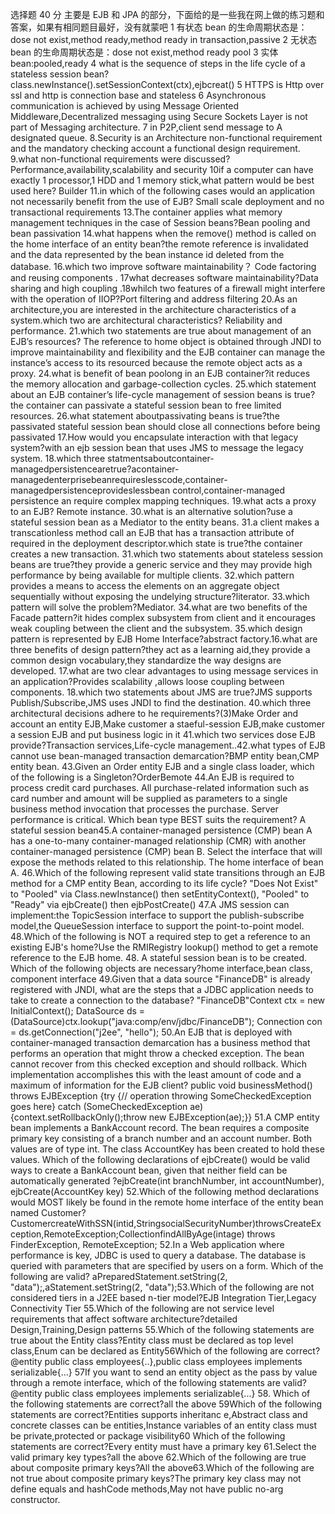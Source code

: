 选择题 40 分 主要是 EJB 和 JPA 的部分，下面给的是一些我在网上做的练习题和答案，如果有相同题目最好，没有就蒙吧
1 有状态 bean 的生命周期状态是：dose not exist,method ready,method ready in transaction,passive 
2 无状态 bean 的生命周期状态是：dose not exist,method ready pool 
3 实体 bean:pooled,ready
4 what is the sequence of steps in the life cycle of a stateless session bean? class.newInstance().setSessionContext(ctx),ejbcreat() 
5 HTTPS is Http over ssl and http is
connection base and stateless 
6 Asynchronous communication is achieved by using Message Oriented Middleware,Decentralized messaging using Secure Sockets Layer is not part of Messaging architecture.
7 in P2P,client send message to A designated queue.
8.Security is an Architecture non-functional requirement and the mandatory checking account a functional design
requirement.
9.what non-functional requirements were discussed?Performance,availability,scalability and security 
10if a computer can have exactly 1 processor,1 HDD and 1 memory
stick,what pattern would be best used here? Builder 
11.in which of the following cases would an application not necessarily benefit from the use of EJB? Small scale deployment and no
transactional requirements 
13.The container applies what memory management techniques in the case of Session beans?Bean pooling and bean passivation 
14.what happens when the
remove() method is called on the home interface of an entity bean?the remote reference is invalidated and the data represented by the bean instance id deleted from the database. 
16.which two improve software maintainability？ Code factoring and reusing components .
17what decreases software maintainability?Data sharing and high coupling .18whilch two features of a
firewall might interfere with the operation of IIOP?Port filtering and address filtering 
20.As an architecture,you are interested in the architecture characteristics of a system.which two are
architectural characteristics? Reliability and performance.
21.which two statements are true about management of an EJB’s resources? The reference to home object is obtained through JNDI
to improve maintainability and flexibility and the EJB container can manage the instance’s access to its resourced because the remote object acts as a proxy. 
24.what is benefit of bean
poolong in an EJB container?it reduces the memory allocation and garbage-collection cycles. 
25.which statement about an EJB container’s life-cycle management of session beans is true?the
container can passivate a stateful session bean to free limited resources. 
26.what statement aboutpassivating beans is true?the passivated stateful session bean should close all
connections before being passivated
17.How would you encapsulate interaction with that legacy system?with an ejb session bean that uses JMS to message the legacy system. 
18.which three
statmentsaboutcontainer-managedpersistencearetrue?acontainer-managedenterprisebeanrequireslesscode,container-managedpersistenceprovideslessbean
control,container-managed persistence an require complex mapping techniques.
19.what acts a proxy to an EJB? Remote instance.
30.what is an alternative solution?use a stateful session
bean as a Mediator to the entity beans.
31.a client makes a transcationless method call an EJB that has a transaction attribute of required in the deployment descriptor.which state is true?the
container creates a new transaction.
31.which two statements about stateless session beans are true?they provide a generic service and they may provide high performance by being
available for multiple clients.
32.which pattern provides a means to access the elements on an aggregate object sequentially without exposing the undelying structure?literator.
33.which
pattern will solve the problem?Mediator.
34.what are two benefits of the Facade pattern?it hides complex subsystem from client and it encourages weak coupling between the client and the
subsystem.
35.which design pattern is represented by EJB Home Interface?abstract factory.16.what are three benefits of design pattern?they act as a learning aid,they provide a common
design vocabulary,they standardize the way designs are developed.
17.what are two clear advantages to using message services in an application?Provides scalability ,allows loose coupling
between components.
18.which two statements about JMS are true?JMS supports Publish/Subscribe,JMS uses JNDI to find the destination.
40.which three architectural decisions adhere to he
requirements?(3)Make Order and account an entity EJB,Make customer a staeful-session EJB,make customer a session EJB and put business logic in it 
41.which two services dose EJB
provide?Transaction services,Life-cycle management..42.what types of EJB cannot use bean-managed transaction demarcation?BMP entity bean,CMP entity bean.
43.Given an Order entity
EJB and a single class loader, which of the following is a Singleton?OrderBemote 
44.An EJB is required to process credit card purchases. All purchase-related information such as card number
and amount will be supplied as parameters to a single business method invocation that processes the purchase. Server performance is critical. Which bean type BEST suits the
requirement? A stateful session bean45.A container-managed persistence (CMP) bean A has a one-to-many container-managed relationship (CMR) with another container-managed
persistence (CMP) bean B. Select the interface that will expose the methods related to this relationship. The home interface of bean A.
46.Which of the following represent valid state
transitions through an EJB method for a CMP entity Bean, according to its life cycle? "Does Not Exist" to "Pooled" via Class.newInstance() then setEntityContext(), "Pooled" to "Ready" via
ejbCreate() then ejbPostCreate()
47.A JMS session can implement:the TopicSession interface to support the publish-subscribe model,the QueueSession interface to support the
point-to-point model.
48.Which of the following is NOT a required step to get a reference to an existing EJB's home?Use the RMIRegistry lookup() method to get a remote reference to the EJB
home.
48. A stateful session bean is to be created. Which of the following objects are necessary?home interface,bean class, component interface
49.Given that a data source "FinanceDB" is
already registered with JNDI, what are the steps that a JDBC application needs to take to create a connection to the database? "FinanceDB"Context ctx = new InitialContext(); DataSource ds =
(DataSource)ctx.lookup("java:comp/env/jdbc/FinanceDB"); Connection con = ds.getConnection("j2ee", "hello");
50.An EJB that is deployed with container-managed transaction demarcation
has a business method that performs an operation that might throw a checked exception. The bean cannot recover from this checked exception and should rollback. Which implementation
accomplishes this with the least amount of code and a maximum of information for the EJB client? public void businessMethod() throws EJBException {try {// operation throwing
SomeCheckedException goes here} catch (SomeCheckedException ae) {context.setRollbackOnly();throw new EJBException(ae);}}
51.A CMP entity bean implements a BankAccount record. The
bean requires a composite primary key consisting of a branch number and an account number. Both values are of type int. The class AccountKey has been created to hold these values. Which
of the following declarations of ejbCreate() would be valid ways to create a BankAccount bean, given that neither field can be automatically generated ?ejbCreate(int branchNumber, int
accountNumber), ejbCreate(AccountKey key)
52.Which of the following method declarations would MOST likely be found in the remote home interface of the entity bean named
Customer?CustomercreateWithSSN(intid,StringsocialSecurityNumber)throwsCreateException,RemoteException;CollectionfindAllByAge(intage)
throws FinderException, RemoteException;
52.In a Web application where performance is key, JDBC is used to query a database. The database is queried with parameters that are specified by
users on a form. Which of the following are valid? aPreparedStatement.setString(2, "data");,aStatement.setString(2, "data");53.Which of the following are not considered tiers in a J2EE based
n-tier model?EJB Integration Tier,Legacy Connectivity Tier
55.Which of the following are not service level requirements that affect software architecture?detailed Design,Training,Design
patterns
55.Which of the following statements are true about the Entity class?Entity class must be declared as top level class,Enum can be declared as Entity56Which of the following are
correct?@entity public class employees{..},public class employees implements serializable{...}
57If you want to send an entity object as the pass by value through a remote interface, which of
the following statements are valid?@entity public class employees implements serializable{...}
58. Which of the following statements are correct?all the above 
59Which of the following
statements are correct?Entities supports inheritanc e,Abstract class and concrete classes can be entities,Instance variables of an entity class must be private,protected or package visibility60
Which of the following statements are correct?Every entity must have a primary key
61.Select the valid primary key types?all the above
62.Which of the following are true about composite
primary keys?All the above63.Which of the following are not true about composite primary keys?The primary key class may not define equals and hashCode methods,May not have public
no-arg constructor.
